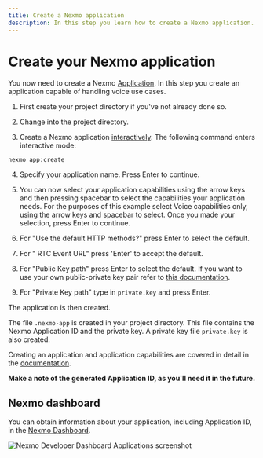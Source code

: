 ```yaml
---
title: Create a Nexmo application
description: In this step you learn how to create a Nexmo application.
---
```


# Create your Nexmo application

You now need to create a Nexmo [Application](/conversation/concepts/application). In this step you create an application capable of handling voice use cases.

1) First create your project directory if you've not already done so.

2) Change into the project directory.

3) Create a Nexmo application [interactively](/application/nexmo-cli#interactive-mode). The following command enters interactive mode:

``` shell
nexmo app:create
```

4) Specify your application name. Press Enter to continue.

5) You can now select your application capabilities using the arrow keys and then pressing spacebar to select the capabilities your application needs. For the purposes of this example select Voice capabilities only, using the arrow keys and spacebar to select. Once you made your selection, press Enter to continue.

6) For "Use the default HTTP methods?" press Enter to select the default.

7) For " RTC Event URL" press 'Enter' to accept the default.

8)  For "Public Key path" press Enter to select the default. If you want to use your own public-private key pair refer to [this documentation](/application/nexmo-cli#creating-an-application-with-your-own-public-private-key-pair).

9)  For "Private Key path" type in `private.key` and press Enter.

The application is then created.

The file `.nexmo-app` is created in your project directory. This file contains the Nexmo Application ID and the private key. A private key file `private.key` is also created.

Creating an application and application capabilities are covered in detail in the [documentation](/application/overview).

**Make a note of the generated Application ID, as you'll need it in the future.**

## Nexmo dashboard

You can obtain information about your application, including Application ID, in the [Nexmo Dashboard](https://dashboard.nexmo.com/applications).

![Nexmo Developer Dashboard Applications screenshot](/screenshots/tutorials/nexmo-dashboard-applications.png "Nexmo Developer Dashboard Applications screenshot")
